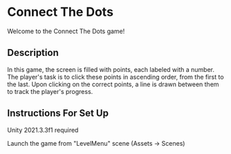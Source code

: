 # Connect The Dots
Welcome to the Connect The Dots game!

## Description 
In this game, the screen is filled with points, each labeled with a number. The player's task is to click these points in ascending order, from the first to the last. Upon clicking on the correct points, a line is drawn between them to track the player's progress.

## Instructions For Set Up
Unity 2021.3.3f1 required

Launch the game from "LevelMenu" scene (Assets -> Scenes)

